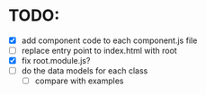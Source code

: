 # TODO:

- [x] add component code to each component.js file
- [ ] replace entry point to index.html with root
- [x] fix root.module.js?
- [ ] do the data models for each class
    - [ ] compare with examples
